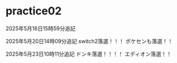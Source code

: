 # practice02

2025年5月16日15時59分追記

2025年5月20日14時09分追記
switch2落選！！！
ポケセンも落選！！

2025年5月23日10時11分追記
ドンキ落選！！！！
エディオン落選！！

